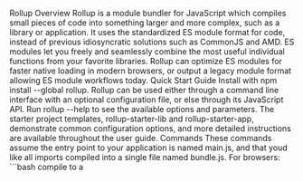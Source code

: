 Rollup Overview Rollup is a module bundler for JavaScript which compiles small pieces of code into something larger and more complex, such as a library or application. It uses the standardized ES module format for code, instead of previous idiosyncratic solutions such as CommonJS and AMD. ES modules let you freely and seamlessly combine the most useful individual functions from your favorite libraries. Rollup can optimize ES modules for faster native loading in modern browsers, or output a legacy module format allowing ES module workflows today. Quick Start Guide Install with npm install --global rollup. Rollup can be used either through a command line interface with an optional configuration file, or else through its JavaScript API. Run rollup --help to see the available options and parameters. The starter project templates, rollup-starter-lib and rollup-starter-app, demonstrate common configuration options, and more detailed instructions are available throughout the user guide. Commands These commands assume the entry point to your application is named main.js, and that youd like all imports compiled into a single file named bundle.js. For browsers: ```bash compile to a
